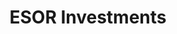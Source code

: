 ---
layout: firm_page
title: "ESOR Investments"
id: "esor.investments"
permalink: "/esorinvestmentsesor.investments/"
website: "https://www.esor.investments/"
offices: "Frankfurt (Germany)"
investment_stages: "Seed, Series A"
portfolio_companies: "Segmentify, Thread In Motion, Prisync, Vispera, Forwardie, Fazla, Arute Solutions, Lima, Botanalytics, Marketyo"
portfolio_link: "https://www.esor.investments/portfolio"
investment_markets: "E-commerce, Wearable Technology, Price Tracking, Retail Tech, Logistics, SaaS, Waste Management, Finance & Banking, Agro-Tech, Online Grocery"
founded_year: "2016"
description: "ESOR Investments is a venture capital firm based in Frankfurt focusing on emerging technologies like e-commerce, banking, and AI. They provide funding and extensive business support, including strategy development and legal assistance, to help companies reach their full potential."
linkedin: "https://www.linkedin.com/company/esor-investments-holding-gmbh/"
twitter: ""
instagram: ""
team_page: "https://www.esor.investments/team"
investor_type: "Venture Capital"
crunchbase: ""
pitchbook: "https://pitchbook.com/profiles/investor/176561-47"

# SEO Optimization
meta_title: "ESOR Investments - VC Firm - projectstartups.com"
meta_description: "ESOR Investments, ESOR Investments is a venture capital firm based in Frankfurt focusing on emerging technologies like e-commerce, banking, and AI. They provide funding..."
meta_keywords: "ESOR Investments, E-commerce, Wearable Technology, Price Tracking, Retail Tech, Logistics, SaaS, Waste Management, Finance & Banking, Agro-Tech, Online Grocery, VC firm, venture capital, startup investor, projectstartups.com"
canonical_url: "https://vc.projectstartups.com/esorinvestmentsesor.investments/"
---